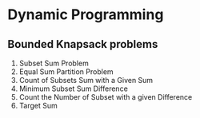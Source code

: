 # Dynamic Programming
## Bounded Knapsack problems
1. Subset Sum Problem
2. Equal Sum Partition Problem
3. Count of Subsets Sum with a Given Sum
4. Minimum Subset Sum Difference
5. Count the Number of Subset with a given Difference
6. Target Sum 
